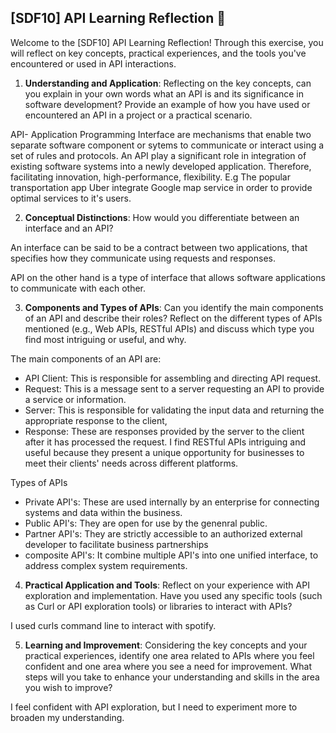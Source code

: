 ## [SDF10] API Learning Reflection 🧠

Welcome to the [SDF10] API Learning Reflection! Through this exercise, you will reflect on key concepts, practical experiences, and the tools you've encountered or used in API interactions.

1. **Understanding and Application**: Reflecting on the key concepts, can you explain in your own words what an API is and its significance in software development? Provide an example of how you have used or encountered an API in a project or a practical scenario.

API- Application Programming Interface are mechanisms that enable two separate software component or sytems to communicate or interact using a set of rules and protocols. An API play a significant role in integration of existing software systems into a newly developed application. Therefore, facilitating innovation, high-performance, flexibility. E.g The popular transportation app Uber integrate Google map service in order to provide optimal services to it's users.

2. **Conceptual Distinctions**: How would you differentiate between an interface and an API? 

An interface can be said to be a contract between two applications, that specifies how they communicate using requests and responses. 

API on the other hand is a type of interface that allows software applications to communicate with each other.

3. **Components and Types of APIs**: Can you identify the main components of an API and describe their roles? Reflect on the different types of APIs mentioned (e.g., Web APIs, RESTful APIs) and discuss which type you find most intriguing or useful, and why.

The main components of an API are:
* API Client: This is responsible for assembling and directing API request.
* Request: This is a message sent to a server requesting an API to provide a service or information.
* Server: This is responsible for validating the input data and returning the appropriate response to the client,
* Response: These are responses provided by the server to the client after it has processed the request.
I find RESTful APIs intriguing and useful because they present a unique opportunity for businesses to meet their clients' needs across different platforms.


Types of APIs
* Private API's: These are used internally by an enterprise for connecting systems and data within the business.
* Public API's: They are open for use by the genenral public.
* Partner API's: They are strictly accessible to an authorized external developer to facilitate business partnerships
* composite API's: It combine multiple API's into one unified interface, to address complex system requirements.

4. **Practical Application and Tools**: Reflect on your experience with API exploration and implementation. Have you used any specific tools (such as Curl or API exploration tools) or libraries to interact with APIs? 

I used curls command line to interact with spotify.

5. **Learning and Improvement**: Considering the key concepts and your practical experiences, identify one area related to APIs where you feel confident and one area where you see a need for improvement. What steps will you take to enhance your understanding and skills in the area you wish to improve?

I feel confident with API exploration, but I need to experiment more to broaden my understanding.
